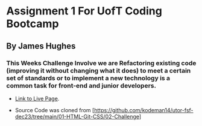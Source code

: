 # Assignment 1 For UofT Coding Bootcamp 
## By James Hughes
### This Weeks Challenge Involve we are Refactoring existing code (improving it without changing what it does) to meet a certain set of standards or to implement a new technology is a common task for front-end and junior developers.
* [Link to Live Page](https://jameshughes2009.github.io/assignment-1/Develop/).

* Source Code was cloned from [https://github.com/kodeman14/utor-fsf-dec23/tree/main/01-HTML-Git-CSS/02-Challenge]
